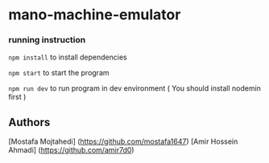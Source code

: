 # mano-machine-emulator

### running instruction

`npm install` to install dependencies

`npm start` to start the program

`npm run dev` to run program in dev environment ( You should install nodemin first )

## Authors
[Mostafa Mojtahedi] (https://github.com/mostafa1647)
[Amir Hossein Ahmadi] (https://github.com/amir7d0)
